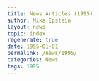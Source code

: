 ```yaml
---
title: News Articles (1995)
author: Mika Epstein
layout: news
topic: index
regenerate: true
date: 1995-01-01
permalink: /news/1995/
categories: News
tags: 1995
---
```


